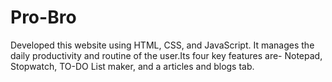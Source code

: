 # Pro-Bro
Developed this website using HTML, CSS, and JavaScript. It manages the daily productivity and routine of the user.Its four key features are- Notepad, Stopwatch, TO-DO List maker, and a articles and blogs tab.
